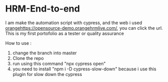 # HRM-End-to-end
I am make the automation script with cypress, and the web i used [orange](https://opensource-demo.orangehrmlive.com/)https://opensource-demo.orangehrmlive.com/, you can click the url.
This is my first portofolio as a tester or quality assurance

How to use :
1. change the branch into master
2. Clone the repo
3. run using this command "npx cypress open"
4. you need to install "npm i -D cypress-slow-down" because i use this plugin for slow down the cypress

